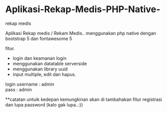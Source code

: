 # Aplikasi-Rekap-Medis-PHP-Native-
rekap medis


Aplikasi Rekap medis / Rekam Medis..
menggunakan php native dengan bootstrap 5 dan fontawesome 5

fitur.
- login dan keamanan login
- menggunakan datatable serverside
- menggunakan library uuid 
- input multiple, edit dan hapus.


login
username : admin <br>
pass : admin

**catatan untuik kedepan kemungkinan akan di tambahakan fitur registrasi dan lupa password (kalo gak lupa..:))
